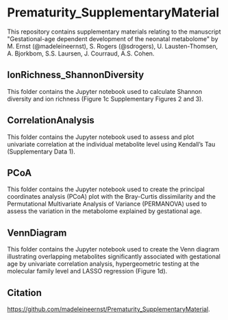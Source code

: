 # Prematurity_SupplementaryMaterial


This repository contains supplementary materials relating to the manuscript 
"Gestational-age dependent development of the neonatal metabolome" by M. Ernst (@madeleineernst), 
S. Rogers (@sdrogers), U. Lausten-Thomsen, A. Bjorkbom, S.S. Laursen, J. Courraud, A.S. Cohen.


## IonRichness_ShannonDiversity

This folder contains the Jupyter notebook used to calculate Shannon diversity and ion richness (Figure 1c Supplementary Figures 2 and 3).

## CorrelationAnalysis

This folder contains the Jupyter notebook used to assess and plot univariate correlation at the individual metabolite level using Kendall’s Tau (Supplementary Data 1). 

## PCoA

This folder contains the Jupyter notebook used to create the principal coordinates analysis (PCoA) plot with the Bray-Curtis dissimilarity and the Permutational Multivariate Analysis of Variance (PERMANOVA) used to assess the variation in the metabolome explained by gestational age. 

## VennDiagram

This folder contains the Jupyter notebook used to create the Venn diagram illustrating overlapping metabolites significantly associated with gestational age by univariate correlation analysis, hypergeometric testing at the molecular family level and LASSO regression (Figure 1d).


## Citation

https://github.com/madeleineernst/Prematurity_SupplementaryMaterial.